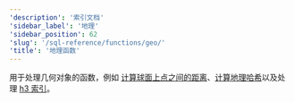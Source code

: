 ```yaml
---
'description': '索引文档'
'sidebar_label': '地理'
'sidebar_position': 62
'slug': '/sql-reference/functions/geo/'
'title': '地理函数'
---
```


用于处理几何对象的函数，例如 [计算球面上点之间的距离](./coordinates.md)、[计算地理哈希](./geohash.md)以及处理 [h3 索引](./h3.md)。
